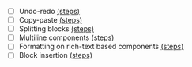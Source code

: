 - [ ] Undo-redo [(steps)](https://github.com/wordpress-mobile/test-cases/blob/master/test-cases/gutenberg/writing-flow/undo-redo.md)
- [ ] Copy-paste [(steps)](https://github.com/wordpress-mobile/test-cases/blob/master/test-cases/gutenberg/writing-flow/copy-paste.md)
- [ ] Splitting blocks [(steps)](https://github.com/wordpress-mobile/test-cases/blob/master/test-cases/gutenberg/writing-flow/splitting-merging.md)
- [ ] Multiline components [(steps)](https://github.com/wordpress-mobile/test-cases/blob/master/test-cases/gutenberg/writing-flow/multiline-components.md)
- [ ] Formatting on rich-text based components [(steps)](https://github.com/wordpress-mobile/test-cases/blob/master/test-cases/gutenberg/writing-flow/rich-text-formatting.md)
- [ ] Block insertion [(steps)](https://github.com/wordpress-mobile/test-cases/blob/master/test-cases/gutenberg/writing-flow/block-insertion.md)
